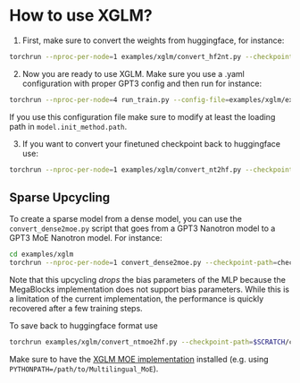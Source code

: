 # How to use XGLM?

1. First, make sure to convert the weights from huggingface, for instance:
```bash
torchrun --nproc-per-node=1 examples/xglm/convert_hf2nt.py --checkpoint-path=facebook/xglm-564M --save-path=$SCRATCH/checkpoints/xglm-564M
```

2. Now you are ready to use XGLM.
   Make sure you use a .yaml configuration with proper GPT3 config and then run for instance:
```bash
torchrun --nproc-per-node=4 run_train.py --config-file=examples/xglm/example_config.yaml
```
   If you use this configuration file make sure to modify at least the loading path in `model.init_method.path`.

3. If you want to convert your finetuned checkpoint back to huggingface use:
```bash
torchrun --nproc-per-node=1 examples/xglm/convert_nt2hf.py --checkpoint-path=checkpoints/xglm --save-path=$SCRATCH/checkpoints/huggingface/xglm-564M --tokenizer-name=facebook/xglm-564M
```

## Sparse Upcycling

To create a sparse model from a dense model, you can use the `convert_dense2moe.py` script that goes from a GPT3 Nanotron model to a GPT3 MoE Nanotron model. For instance:
```bash
cd examples/xglm
torchrun --nproc-per-node=1 convert_dense2moe.py --checkpoint-path=checkpoints/xglm-564M --save-path=$SCRATCH/checkpoints/xglm-8x564M --num-experts=8
```
Note that this upcycling _drops_ the bias parameters of the MLP because the MegaBlocks implementation does not support bias parameters. While this is a limitation of the current implementation, the performance is quickly recovered after a few training steps.

To save back to huggingface format use
```bash
torchrun examples/xglm/convert_ntmoe2hf.py --checkpoint-path=$SCRATCH/checkpoints/xglm-8x564M --save-path=$SCRATCH/checkpoints/huggingface/xglm-8x56fM
```

Make sure to have the [XGLM MOE implementation](https://github.com/negar-foroutan/Multilingual_MoE) installed (e.g. using `PYTHONPATH=/path/to/Multilingual_MoE`).
